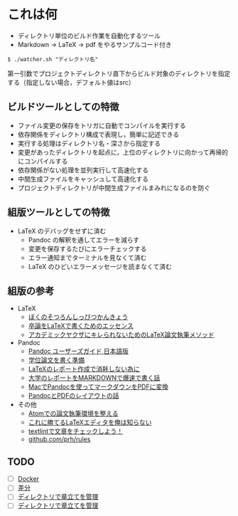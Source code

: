 # これは何 

- ディレクトリ単位のビルド作業を自動化するツール 
- Markdown -> LaTeX -> pdf をやるサンプルコード付き 

```
$ ./watcher.sh "ディレクトリ名" 
```
第一引数でプロジェクトディレクトリ直下からビルド対象のディレクトリを指定する（指定しない場合，デフォルト値はsrc）

## ビルドツールとしての特徴 

- ファイル変更の保存をトリガに自動でコンパイルを実行する 
- 依存関係をディレクトリ構成で表現し，簡単に記述できる 
- 実行する処理はディレクトリ名・深さから指定する 
- 変更があったディレクトリを起点に，上位のディレクトリに向かって再帰的にコンパイルする 
- 依存関係がない処理を並列実行して高速化する 
- 中間生成ファイルをキャッシュして高速化する 
- プロジェクトディレクトリが中間生成ファイルまみれになるのを防ぐ 

## 組版ツールとしての特徴 

- LaTeX のデバッグをせずに済む 
  - Pandoc の解釈を通してエラーを減らす 
  - 変更を保存するたびにエラーチェックする 
  - エラー通知までターミナルを見なくて済む 
  - LaTeX のひどいエラーメッセージを読まなくて済む 

## 組版の参考 

- LaTeX 
  - [ぼくのそつろんしっぴつかんきょう](http://mtjune.hateblo.jp/entry/2015/12/10/144657) 
  - [卒論をLaTeXで書くためのエッセンス](https://github.com/tinoji/sotsuron_wo_LaTeX_de) 
  - [アカデミックヤクザにキレられないためのLaTeX論文執筆メソッド](https://qiita.com/suigin/items/10960e516f2d44f6b6de) 
- Pandoc 
  - [Pandoc ユーザーズガイド 日本語版](http://sky-y.github.io/site-pandoc-jp/users-guide/) 
  - [学位論文を書く準備](https://blog.8tak4.com/post/168232661994/know-how-writing-thesis-markdown) 
  - [LaTeXのレポート作成で消耗しない為に](https://hackmd.io/@w1rIom6MSiqiVrxJLM2zDA/H1kwLqvZG?type=view) 
  - [大学のレポートをMARKDOWNで爆速で書く話](https://beanlog.xyz/blog/write-report-use-markdown/) 
  - [MacでPandocを使ってマークダウンをPDFに変換](https://www.yamamanx.com/mac-pandoc-pdf/) 
  - [PandocとPDFのレイアウトの話](https://qiita.com/takada-at/items/c807c163bd861bbec7cf) 
- その他 
  - [Atomでの論文執筆環境を整える](https://tomochemist.com/2019/02/11/post-264/) 
  - [これに勝てるLaTeXエディタを俺は知らない](https://mobile.twitter.com/5ebec/status/1065872335108956161)
  - [textlintで文章をチェックしよう！](https://www.to-r.net/media/textlint/) 
  - [github.com/prh/rules](https://github.com/prh/rules/tree/master/media) 

## TODO 

- [ ] [Docker](https://qiita.com/Kumassy/items/ffa752da5f7193c4929c) 
- [ ] [差分](http://abenori.blogspot.com/2016/06/latexdiff.html) 
- [ ] [ディレクトリで章立てを管理](https://qiita.com/sankichi92/items/1e113fcf6cc045eb64f7) 
- [ ] [ディレクトリで章立てを管理](https://qiita.com/sakas1231/items/14c96f99d7507b928938) 

<!--
- ./sh/Shortcuts.alfredworkflow などはおまけだから，自動化ツールとして使うなら不要 


- [ ] make 
  - [ ] [Pandocを使ってMarkdownからLatexによるPDF生成をする](https://qiita.com/kzmssk/items/9607454705b91916f0ff) 
  - [ ] [卒論のtexをmarkdownで書いた話](http://mbuchi.hateblo.jp/entry/2015/03/18/105743) 
  - [ ] ~~processing をディレクトリ名に応じた make に置き換える~~ 
  - [ ] processing をディレクトリ名に応じた make に置き換える 
- [ ] 置換 
  - [ ] Pandoc フィルタ 
  - [ ] [ruby](https://qiita.com/ish_774/items/82cbda064792306a5493) 
  - [x] sed  
    - [x] Pandoc フィルタを使った方がスマートだけど sed が十分機能してる 
- [ ] [git difftool](https://git-scm.com/docs/git-difftool) 
- [x] prefixで管理する 
- [x] watcher.sh と build.sh を統合 
- [x] 勝手に同期されるフォルダの中でブランチ切り替えるとよくないことが起こる 
-->
